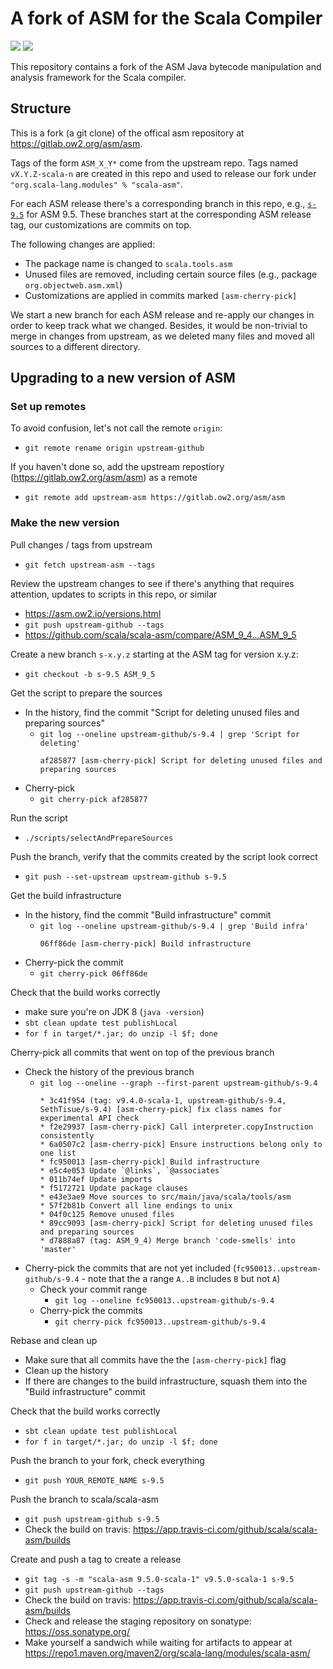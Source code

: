 
# A fork of ASM for the Scala Compiler

[<img src="https://img.shields.io/travis/scala/scala-asm.svg"/>](https://travis-ci.org/scala/scala-asm)
[<img src="https://img.shields.io/maven-central/v/org.scala-lang.modules/scala-asm.svg"/>](http://search.maven.org/#search%7Cga%7C1%7Cg%3Aorg.scala-lang.modules%20a%3Ascala-asm)

This repository contains a fork of the ASM Java bytecode manipulation and analysis framework for the Scala compiler.


## Structure

This is a fork (a git clone) of the offical asm repository at https://gitlab.ow2.org/asm/asm.

Tags of the form `ASM_X_Y*` come from the upstream repo. Tags named `vX.Y.Z-scala-n` are created in this repo and used to release our fork under `"org.scala-lang.modules" % "scala-asm"`.

For each ASM release there's a corresponding branch in this repo, e.g., [`s-9.5`](https://github.com/scala/scala-asm/commits/s-9.5) for ASM 9.5. These branches start at the corresponding ASM release tag, our customizations are commits on top.

The following changes are applied:
  - The package name is changed to `scala.tools.asm`
  - Unused files are removed, including certain source files (e.g., package `org.objectweb.asm.xml`)
  - Customizations are applied in commits marked `[asm-cherry-pick]`

We start a new branch for each ASM release and re-apply our changes in order to keep track what we changed. Besides, it would be non-trivial to merge in changes from upstream, as we deleted many files and moved all sources to a different directory.


## Upgrading to a new version of ASM

### Set up remotes

To avoid confusion, let's not call the remote `origin`:

  - `git remote rename origin upstream-github`

If you haven't done so, add the upstream repostiory (https://gitlab.ow2.org/asm/asm) as a remote
  - `git remote add upstream-asm https://gitlab.ow2.org/asm/asm`

### Make the new version

Pull changes / tags from upstream
  - `git fetch upstream-asm --tags`

Review the upstream changes to see if there's anything that requires attention, updates to scripts in this repo, or similar
  - https://asm.ow2.io/versions.html
  - `git push upstream-github --tags`
  - https://github.com/scala/scala-asm/compare/ASM_9_4...ASM_9_5

Create a new branch `s-x.y.z` starting at the ASM tag for version x.y.z:
  - `git checkout -b s-9.5 ASM_9_5`

Get the script to prepare the sources
  - In the history, find the commit "Script for deleting unused files and preparing sources"
    - `git log --oneline upstream-github/s-9.4 | grep 'Script for deleting'`
      ```
      af285877 [asm-cherry-pick] Script for deleting unused files and preparing sources
      ```
  - Cherry-pick 
    - `git cherry-pick af285877`

Run the script
  - `./scripts/selectAndPrepareSources`

Push the branch, verify that the commits created by the script look correct
  - `git push --set-upstream upstream-github s-9.5`

Get the build infrastructure
  - In the history, find the commit "Build infrastructure" commit
    - `git log --oneline upstream-github/s-9.4 | grep 'Build infra'`
      ```
      06ff86de [asm-cherry-pick] Build infrastructure
      ```
  - Cherry-pick the commit
    - `git cherry-pick 06ff86de`

Check that the build works correctly
  - make sure you're on JDK 8 (`java -version`)
  - `sbt clean update test publishLocal`
  - `for f in target/*.jar; do unzip -l $f; done`

Cherry-pick all commits that went on top of the previous branch
  - Check the history of the previous branch
    - `git log --oneline --graph --first-parent upstream-github/s-9.4`
      ```
      * 3c41f954 (tag: v9.4.0-scala-1, upstream-github/s-9.4, SethTisue/s-9.4) [asm-cherry-pick] fix class names for experimental API check
      * f2e29937 [asm-cherry-pick] Call interpreter.copyInstruction consistently
      * 6a0507c2 [asm-cherry-pick] Ensure instructions belong only to one list
      * fc950013 [asm-cherry-pick] Build infrastructure
      * e5c4e053 Update `@links`, `@associates`
      * 011b74ef Update imports
      * f5172721 Update package clauses
      * e43e3ae9 Move sources to src/main/java/scala/tools/asm
      * 57f2b81b Convert all line endings to unix
      * 04f0c125 Remove unused files
      * 89cc9093 [asm-cherry-pick] Script for deleting unused files and preparing sources
      * d7888a87 (tag: ASM_9_4) Merge branch 'code-smells' into 'master'
      ```
  - Cherry-pick the commits that are not yet included (`fc950013..upstream-github/s-9.4` - note that the a range `A..B` includes `B` but not `A`)
    - Check your commit range
      - `git log --oneline fc950013..upstream-github/s-9.4`
    - Cherry-pick the commits
      - `git cherry-pick fc950013..upstream-github/s-9.4`

Rebase and clean up
  - Make sure that all commits have the the `[asm-cherry-pick]` flag
  - Clean up the history
  - If there are changes to the build infrastructure, squash them into the "Build infrastructure" commit

Check that the build works correctly
  - `sbt clean update test publishLocal`
  - `for f in target/*.jar; do unzip -l $f; done`

Push the branch to your fork, check everything
  - `git push YOUR_REMOTE_NAME s-9.5`

Push the branch to scala/scala-asm
  - `git push upstream-github s-9.5`
  - Check the build on travis: https://app.travis-ci.com/github/scala/scala-asm/builds

Create and push a tag to create a release
  - `git tag -s -m "scala-asm 9.5.0-scala-1" v9.5.0-scala-1 s-9.5`
  - `git push upstream-github --tags`
  - Check the build on travis: https://app.travis-ci.com/github/scala/scala-asm/builds
  - Check and release the staging repository on sonatype: https://oss.sonatype.org/
  - Make yourself a sandwich while waiting for artifacts to appear at https://repo1.maven.org/maven2/org/scala-lang/modules/scala-asm/
